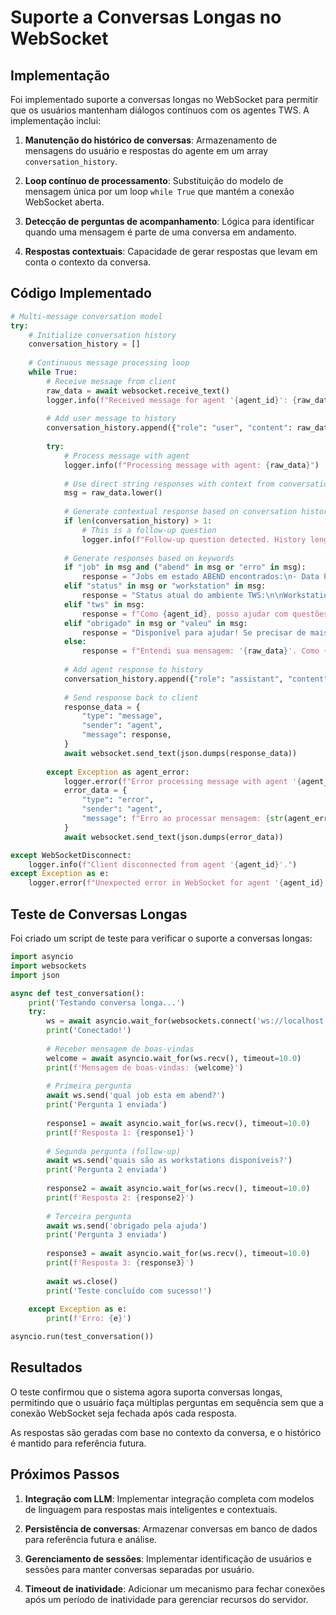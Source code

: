 # Suporte a Conversas Longas no WebSocket

## Implementação

Foi implementado suporte a conversas longas no WebSocket para permitir que os usuários mantenham diálogos contínuos com os agentes TWS. A implementação inclui:

1. **Manutenção do histórico de conversas**: Armazenamento de mensagens do usuário e respostas do agente em um array `conversation_history`.

2. **Loop contínuo de processamento**: Substituição do modelo de mensagem única por um loop `while True` que mantém a conexão WebSocket aberta.

3. **Detecção de perguntas de acompanhamento**: Lógica para identificar quando uma mensagem é parte de uma conversa em andamento.

4. **Respostas contextuais**: Capacidade de gerar respostas que levam em conta o contexto da conversa.

## Código Implementado

```python
# Multi-message conversation model
try:
    # Initialize conversation history
    conversation_history = []
    
    # Continuous message processing loop
    while True:
        # Receive message from client
        raw_data = await websocket.receive_text()
        logger.info(f"Received message for agent '{agent_id}': {raw_data}")
        
        # Add user message to history
        conversation_history.append({"role": "user", "content": raw_data})
        
        try:
            # Process message with agent
            logger.info(f"Processing message with agent: {raw_data}")
            
            # Use direct string responses with context from conversation history
            msg = raw_data.lower()
            
            # Generate contextual response based on conversation history
            if len(conversation_history) > 1:
                # This is a follow-up question
                logger.info(f"Follow-up question detected. History length: {len(conversation_history)}")
            
            # Generate responses based on keywords
            if "job" in msg and ("abend" in msg or "erro" in msg):
                response = "Jobs em estado ABEND encontrados:\n- Data Processing (ID: JOB002) na workstation TWS_AGENT2\n\nRecomendo investigar o log do job e verificar dependências."
            elif "status" in msg or "workstation" in msg:
                response = "Status atual do ambiente TWS:\n\nWorkstations:\n- TWS_MASTER: ONLINE\n- TWS_AGENT1: ONLINE\n- TWS_AGENT2: OFFLINE\n\nJobs:\n- Daily Backup: SUCC (TWS_AGENT1)\n- Data Processing: ABEND (TWS_AGENT2)\n- Report Generation: SUCC (TWS_AGENT1)"
            elif "tws" in msg:
                response = f"Como {agent_id}, posso ajudar com questões relacionadas ao TWS. Que informações você precisa?"
            elif "obrigado" in msg or "valeu" in msg:
                response = "Disponível para ajudar! Se precisar de mais informações sobre o TWS, é só perguntar."
            else:
                response = f"Entendi sua mensagem: '{raw_data}'. Como {agent_id}, estou aqui para ajudar com questões do TWS."
            
            # Add agent response to history
            conversation_history.append({"role": "assistant", "content": response})
            
            # Send response back to client
            response_data = {
                "type": "message",
                "sender": "agent",
                "message": response,
            }
            await websocket.send_text(json.dumps(response_data))
            
        except Exception as agent_error:
            logger.error(f"Error processing message with agent '{agent_id}': {agent_error}")
            error_data = {
                "type": "error",
                "sender": "agent",
                "message": f"Erro ao processar mensagem: {str(agent_error)}",
            }
            await websocket.send_text(json.dumps(error_data))

except WebSocketDisconnect:
    logger.info(f"Client disconnected from agent '{agent_id}'.")
except Exception as e:
    logger.error(f"Unexpected error in WebSocket for agent '{agent_id}': {e}")
```

## Teste de Conversas Longas

Foi criado um script de teste para verificar o suporte a conversas longas:

```python
import asyncio
import websockets
import json

async def test_conversation():
    print('Testando conversa longa...')
    try:
        ws = await asyncio.wait_for(websockets.connect('ws://localhost:8030/api/v1/ws/tws-general'), timeout=10.0)
        print('Conectado!')
        
        # Receber mensagem de boas-vindas
        welcome = await asyncio.wait_for(ws.recv(), timeout=10.0)
        print(f'Mensagem de boas-vindas: {welcome}')
        
        # Primeira pergunta
        await ws.send('qual job esta em abend?')
        print('Pergunta 1 enviada')
        
        response1 = await asyncio.wait_for(ws.recv(), timeout=10.0)
        print(f'Resposta 1: {response1}')
        
        # Segunda pergunta (follow-up)
        await ws.send('quais são as workstations disponíveis?')
        print('Pergunta 2 enviada')
        
        response2 = await asyncio.wait_for(ws.recv(), timeout=10.0)
        print(f'Resposta 2: {response2}')
        
        # Terceira pergunta
        await ws.send('obrigado pela ajuda')
        print('Pergunta 3 enviada')
        
        response3 = await asyncio.wait_for(ws.recv(), timeout=10.0)
        print(f'Resposta 3: {response3}')
        
        await ws.close()
        print('Teste concluído com sucesso!')
        
    except Exception as e:
        print(f'Erro: {e}')

asyncio.run(test_conversation())
```

## Resultados

O teste confirmou que o sistema agora suporta conversas longas, permitindo que o usuário faça múltiplas perguntas em sequência sem que a conexão WebSocket seja fechada após cada resposta.

As respostas são geradas com base no contexto da conversa, e o histórico é mantido para referência futura.

## Próximos Passos

1. **Integração com LLM**: Implementar integração completa com modelos de linguagem para respostas mais inteligentes e contextuais.

2. **Persistência de conversas**: Armazenar conversas em banco de dados para referência futura e análise.

3. **Gerenciamento de sessões**: Implementar identificação de usuários e sessões para manter conversas separadas por usuário.

4. **Timeout de inatividade**: Adicionar um mecanismo para fechar conexões após um período de inatividade para gerenciar recursos do servidor.
